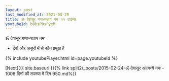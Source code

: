 ```yaml
---
layout: post
last_modified_at: 2021-03-29
title: ॐ देवासुर गणाध्यक्षाय नमः ११ टाइम्स
youtubeId: b8bsP0sPyxM
---
```

 
 
 ॐ देवासुर गणाध्यक्षाय नमः  
 
 -  देवों और असुरों में से कौन प्रमुख है 
 
  
 
  
 
 
 
 
 
 


{% include youtubePlayer.html id=page.youtubeId %}
 
[Next]({{ site.baseurl }}{% link  split2/_posts/2015-02-24-ॐ देवासुर अग्रगण्यै नमः - 1008 दिनों की तपस्या में दिन 950.md%})
 
